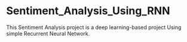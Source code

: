 # Sentiment_Analysis_Using_RNN
This Sentiment Analysis project is a deep learning-based project Using simple Recurrent Neural Network.
